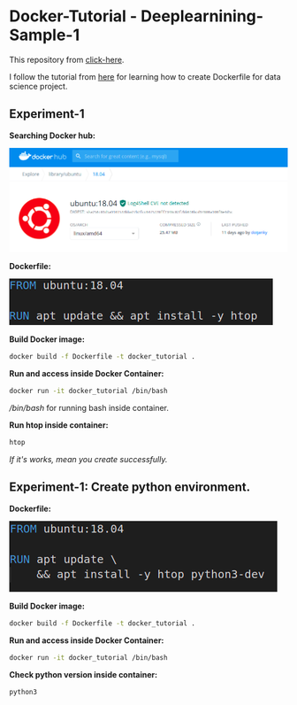 # Docker-Tutorial - Deeplearnining-Sample-1

This repository from [click-here](https://github.com/abhishekkrthakur/bert-sentiment). 

I follow the tutorial from [here](https://www.youtube.com/watch?v=0qG_0CPQhpg) for learning how to create Dockerfile for data science project.

## Experiment-1
**Searching Docker hub:**

![plot](src-imgs/figure_1.png)

**Dockerfile:**

![plot](src-imgs/figure_2.png)

**Build Docker image:**
```bash
docker build -f Dockerfile -t docker_tutorial .
```

**Run and access inside Docker Container:**
```bash
docker run -it docker_tutorial /bin/bash
```

*/bin/bash* for running bash inside container.

**Run htop inside container:** 
```bash
htop
```
*If it's works, mean you create successfully.*

## Experiment-1: Create python environment.

**Dockerfile:**

![plot](src-imgs/figure_3.png)

**Build Docker image:**
```bash
docker build -f Dockerfile -t docker_tutorial .
```

**Run and access inside Docker Container:**
```bash
docker run -it docker_tutorial /bin/bash
```

**Check python version inside container:**
```bash
python3
```